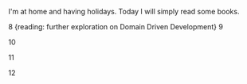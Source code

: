 I'm at home and having holidays. Today I will simply read some books.

8
	{reading: further exploration on Domain Driven Development}
9

10

11

12